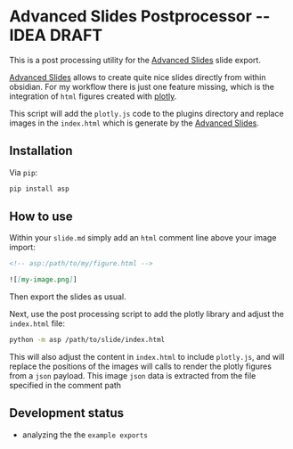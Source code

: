 # Advanced Slides Postprocessor -- IDEA DRAFT

This is a post processing utility for the [Advanced Slides](https://github.com/MSzturc/obsidian-advanced-slides) slide export.

[Advanced Slides](https://github.com/MSzturc/obsidian-advanced-slides) allows to create quite nice slides directly from within obsidian. For my workflow there is just one feature missing, which is the integration of `html` figures created with [plotly](https://plotly.com/).

This script will add the `plotly.js` code to the plugins directory and replace images in the `index.html` which is generate by the [Advanced Slides](https://github.com/MSzturc/obsidian-advanced-slides).

## Installation

Via `pip`:

```bash
pip install asp
```

## How to use

Within your `slide.md` simply add an `html` comment line above your image import:

```md
<!-- asp:/path/to/my/figure.html -->

![[my-image.png]]
```

Then export the slides as usual.

Next, use the post processing script to add the plotly library and adjust the `index.html` file:

```bash
python -m asp /path/to/slide/index.html
```

This will also adjust the content in `index.html` to include `plotly.js`, and will replace the positions of the images will calls to render the plotly figures from a `json` payload. This image `json` data is extracted from the file specified in the comment path

## Development status

- analyzing the the `example exports`
